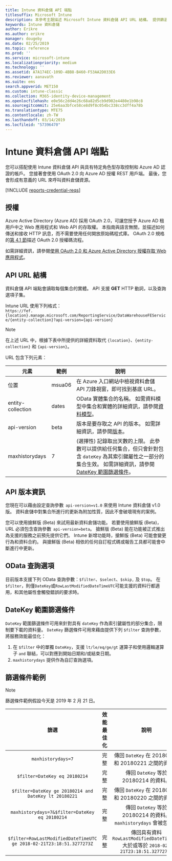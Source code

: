```yaml
---
title: Intune 資料倉儲 API 端點
titlesuffix: Microsoft Intune
description: 本參考主題描述 Microsoft Intune 資料倉儲 API URL 結構。 提供篩選條件範例。
keywords: Intune 資料倉儲
author: Erikre
ms.author: erikre
manager: dougeby
ms.date: 02/25/2019
ms.topic: reference
ms.prod: ''
ms.service: microsoft-intune
ms.localizationpriority: medium
ms.technology: ''
ms.assetid: A7A174EC-109D-4BB8-B460-F53AA2D033E6
ms.reviewer: aanavath
ms.suite: ems
search.appverid: MET150
ms.custom: intune-classic
ms.collection: M365-identity-device-management
ms.openlocfilehash: e0e56c2dd4e26c68a82d5cb9d902e4480e1b98c8
ms.sourcegitcommit: 25e6aa3bfce58ce8d9f8c054bc338cc3dff4a78b
ms.translationtype: MTE75
ms.contentlocale: zh-TW
ms.lasthandoff: 03/14/2019
ms.locfileid: "57396470"
---
```

# <a name="intune-data-warehouse-api-endpoint"></a>Intune 資料倉儲 API 端點

您可以搭配使用 Intune 資料倉儲 API 與具有特定角色型存取控制和 Azure AD 認證的帳戶。 您接著會使用 OAuth 2.0 向 Azure AD 授權 REST 用戶端。 最後，您會形成有意義的 URL 來呼叫資料倉儲資源。

[!INCLUDE [reports-credential-reqs](./includes/reports-credential-reqs.md)]

## <a name="authorization"></a>授權

Azure Active Directory (Azure AD) 採用 OAuth 2.0，可讓您授予 Azure AD 租用戶中之 Web 應用程式和 Web API 的存取權。 本指南與語言無關，並描述如何傳送和接收 HTTP 訊息，而不需要使用任何開放原始碼程式庫。 OAuth 2.0 規格的[第 4.1 節](https://tools.ietf.org/html/rfc6749#section-4.1)描述 OAuth 2.0 授權碼流程。

如需詳細資訊，請參閱[使用 OAuth 2.0 和 Azure Active Directory 授權存取 Web 應用程式](https://docs.microsoft.com/azure/active-directory/develop/active-directory-protocols-oauth-code)。

## <a name="api-url-structure"></a>API URL 結構

資料倉儲 API 端點會讀取每個集合的實體。 API 支援 **GET** HTTP 動詞，以及查詢選項子集。

Intune URL 使用下列格式：  
`https://fef.{location}.manage.microsoft.com/ReportingService/DataWarehouseFEService/{entity-collection}?api-version={api-version}`

> [!NOTE]
> 在上述 URL 中，根據下表中所提供的詳細資料取代 `{location}`、`{entity-collection}` 和 `{api-version}`。

URL 包含下列元素：

| 元素 | 範例 | 說明 |
|-------------------|------------|--------------------------------------------------------------------------------------------------------------------|
| 位置 | msua06 | 在 Azure 入口網站中檢視資料倉儲 API 刀鋒視窗，即可找到基底 URL。 |
| entity-collection | dates | OData 實體集合的名稱。 如需資料模型中集合和實體的詳細資訊，請參閱[資料模型](reports-ref-data-model.md)。 |
| api-version | beta | 版本是要存取之 API 的版本。 如需詳細資訊，請參閱[版本](#API-version-information)。 |
| maxhistorydays | 7 | (選擇性) 記錄取出天數的上限。 此參數可以提供給任何集合，但只會針對包含 `dateKey` 為其索引鍵屬性之一部分的集合生效。 如需詳細資訊，請參閱 [DateKey 範圍篩選條件](reports-api-url.md#datekey-range-filters)。 |

## <a name="api-version-information"></a>API 版本資訊

您現在可以藉由設定查詢參數  `api-version=v1.0` 來使用 Intune 資料倉儲 v1.0 版。 資料倉儲中對集合所進行的更新為附加性質，因此不會破壞現有的案例。

您可以使用搶鮮版 (Beta) 來試用最新資料倉儲功能。 若要使用搶鮮版 (Beta)，URL 必須包含查詢參數  `api-version=beta`。 搶鮮版 (Beta) 能在功能被正式推出為支援的服務之前預先提供它們。 Intune 新增功能時，搶鮮版 (Beta) 可能會變更行為和資料合約。 與搶鮮版 (Beta) 相依的任何自訂程式碼或報告工具都可能會中斷進行中更新。

## <a name="odata-query-options"></a>OData 查詢選項

目前版本支援下列 OData 查詢參數：`$filter`、`$select`、`$skip,` 及 `$top`。 在  `$filter`，則僅`DateKey`或`RowLastModifiedDateTimeUTC`可能支援的資料行都適用，和其他屬性會觸發錯誤的要求時。

## <a name="datekey-range-filters"></a>DateKey 範圍篩選條件

`DateKey` 範圍篩選條件可用來針對具有 `dateKey` 作為索引鍵屬性的部分集合，限制要下載的資料量。 `DateKey` 篩選條件可用來藉由提供下列 `$filter` 查詢參數，將服務效能最佳化：

1.  在 `$filter` 中的單獨 `DateKey`，支援 `lt/le/eq/ge/gt` 運算子和使用邏輯運算子 `and` 聯結，可以對應到開始日期和/或結束日期。
2.  `maxhistorydays` 提供作為自訂查詢選項。<br>

## <a name="filter-examples"></a>篩選條件範例

> [!NOTE]
> 篩選條件範例假設今天是 2019 年 2 月 21 日。

|                             篩選                             |           效能最佳化           |                                          說明                                          |
|:--------------------------------------------------------------:|:--------------------------------------------:|:---------------------------------------------------------------------------------------------:|
|    `maxhistorydays=7`                                            |    完整                                      |    傳回 `DateKey` 在 20180214 和 20180221 之間的資料。                                     |
|    `$filter=DateKey eq 20180214`                                 |    完整                                      |    傳回 `DateKey` 等於 20180214 的資料。                                                    |
|    `$filter=DateKey ge 20180214 and DateKey lt 20180221`         |    完整                                      |    傳回 `DateKey` 在 20180214 和 20180220 之間的資料。                                     |
|    `maxhistorydays=7&$filter=DateKey eq 20180214`                |    完整                                      |    傳回 `DateKey` 等於 20180214 的資料。 `maxhistorydays` 會被忽略。                            |
|    `$filter=RowLastModifiedDateTimeUTC ge 2018-02-21T23:18:51.3277273Z`                                |    完整                                       |    傳回具有資料`RowLastModifiedDateTimeUTC`大於或等於 `2018-02-21T23:18:51.3277273Z`                             |
